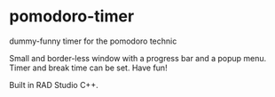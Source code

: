 # pomodoro-timer

dummy-funny timer for the pomodoro technic

Small and border-less window with a progress bar and a popup menu. Timer and break time can be set. Have fun!

Built in RAD Studio C++.

